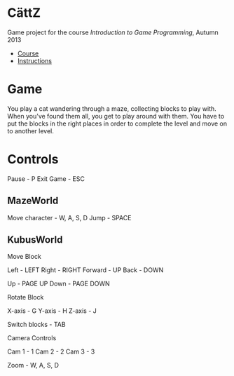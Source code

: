 CättZ
=====

Game project for the course *Introduction to Game Programming*, Autumn 2013

  * [Course](http://www.cs.helsinki.fi/courses/582325/2013/s/k/1)
  * [Instructions](http://www.cs.helsinki.fi/u/vihavain/s13/intro_to_gameprogramming/project/end-term-proj_2013.html)


Game
====

You play a cat wandering through a maze, collecting blocks to play with. When you've found them all, you get to play around with them. You have to put the blocks in the right places in order to complete the level and move on to another level.


Controls
========

Pause 		- P
Exit Game  	- ESC


MazeWorld
---------
Move character 	- W, A, S, D
Jump 			- SPACE


KubusWorld
----------
Move Block 

Left	-	LEFT 
Right	-	RIGHT 
Forward -	UP 
Back	-	DOWN 

Up		-	PAGE UP 
Down	-	PAGE DOWN 


Rotate Block 

X-axis	-	G 
Y-axis	-	H 
Z-axis	-	J 

Switch blocks 	- 	TAB 

Camera Controls 

Cam 1	-	1 
Cam 2	-	2 
Cam 3	-	3 

Zoom	-	W, A, S, D 
